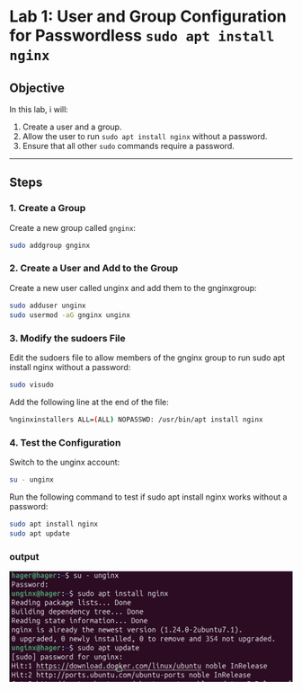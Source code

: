 # Lab 1: User and Group Configuration for Passwordless `sudo apt install nginx`

## Objective
In this lab, i will:
1. Create a user and a group.
2. Allow the user to run `sudo apt install nginx` without a password.
3. Ensure that all other `sudo` commands require a password.

---

## Steps

### 1. Create a Group
Create a new group called `gnginx`:
```bash
sudo addgroup gnginx
```
### 2. Create a User and Add to the Group
Create a new user called unginx and add them to the gnginxgroup:
```bash
sudo adduser unginx
sudo usermod -aG gnginx unginx
```
### 3. Modify the sudoers File
Edit the sudoers file to allow members of the gnginx group to run sudo apt install nginx without a password:
```bash
sudo visudo
```
Add the following line at the end of the file:
```bash
%nginxinstallers ALL=(ALL) NOPASSWD: /usr/bin/apt install nginx
```
### 4. Test the Configuration
Switch to the unginx account:

```bash
su - unginx
```
Run the following command to test if sudo apt install nginx works without a password:
```bash
sudo apt install nginx
sudo apt update
```
### output 
![Alt text](Screen3.png)